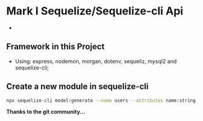 # Mark I Sequelize/Sequelize-cli Api
-   

## Framework in this Project
-   Using: express, nodemon, morgan, dotenv, sequeliz, mysql2 and sequelize-cli;

## Create a new module in sequelize-cli
```sh
npx sequelize-cli model:generate --name users --attributes name:string,email:string,role:string
```


**Thanks to the git community...**